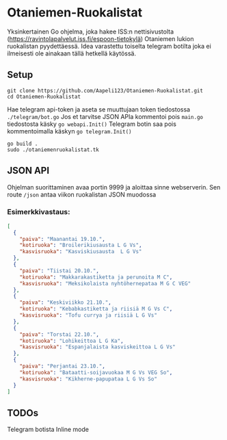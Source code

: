# Otaniemen-Ruokalistat
Yksinkertainen Go ohjelma, joka hakee ISS:n nettisivustolta (https://ravintolapalvelut.iss.fi/espoon-tietokylä) Otaniemen lukion ruokalistan pyydettäessä. 
Idea varastettu toiselta telegram botilta joka ei ilmeisesti ole ainakaan tällä hetkellä käytössä.
## Setup
```
git clone https://github.com/Aapeli123/Otaniemen-Ruokalistat.git
cd Otaniemen-Ruokalistat
```
Hae telegram api-token ja aseta se muuttujaan token tiedostossa `./telegram/bot.go`
Jos et tarvitse JSON APIa kommentoi pois `main.go` tiedostosta käsky `go webapi.Init()`
Telegram botin saa pois kommentoimalla käskyn `go telegram.Init()`

```
go build .
sudo ./otaniemenruokalistat.tk
```
## JSON API
Ohjelman suorittaminen avaa portin 9999 ja aloittaa sinne webserverin. Sen route `/json` antaa viikon ruokalistan JSON muodossa
### Esimerkkivastaus:
```json
[
  {
    "paiva": "Maanantai 19.10.",
    "kotiruoka": "Broilerikiusausta L G Vs",
    "kasvisruoka": "Kasviskiusausta  L G Vs"
  },
  {
    "paiva": "Tiistai 20.10.",
    "kotiruoka": "Makkarakastiketta ja perunoita M C",
    "kasvisruoka": "Meksikolaista nyhtöhernepataa M G C VEG"
  },
  {
    "paiva": "Keskiviikko 21.10.",
    "kotiruoka": "Kebabkastiketta ja riisiä M G Vs C",
    "kasvisruoka": "Tofu currya ja riisiä L G Vs"
  },
  {
    "paiva": "Torstai 22.10.",
    "kotiruoka": "Lohikeittoa L G Ka",
    "kasvisruoka": "Espanjalaista kasviskeittoa L G Vs"
  },
  {
    "paiva": "Perjantai 23.10.",
    "kotiruoka": "Bataatti-soijavuokaa M G Vs VEG So",
    "kasvisruoka": "Kikherne-papupataa L G Vs So"
  }
]
```
## TODOs
Telegram botista Inline mode
